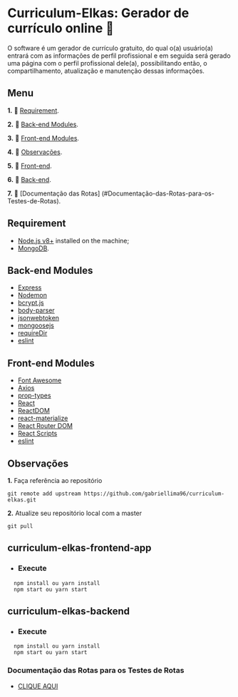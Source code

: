# Curriculum-Elkas: **Gerador de currículo online** :memo:

O software é um gerador de currículo gratuito, do qual o(a) usuário(a) entrará com as informações de perfil 
profissional e em seguida será gerado uma página com o perfil profissional dele(a), possibilitando então,
o compartilhamento, atualização e manutenção dessas informações.

## Menu

**1.** :pushpin: [Requirement](#Requirement).

**2.** :pushpin: [Back-end Modules](#Back-end-Modules).

**3.** :pushpin: [Front-end Modules](#Front-end-Modules).

**4.** :pushpin: [Observações](#Observações).

**5.** :pushpin: [Front-end](#curriculum-elkas-frontend-app).

**6.** :pushpin: [Back-end](#curriculum-elkas-backend).

**7.** :pushpin: [Documentação das Rotas] (#Documentação-das-Rotas-para-os-Testes-de-Rotas).


## **Requirement**

* [Node.js v8+](https://nodejs.org/en/)  installed on the machine;
* [MongoDB](https://www.mongodb.com/).

## **Back-end Modules**

* [Express](http://expressjs.com/)
* [Nodemon](https://nodemon.io/)
* [bcrypt.js](http://npm.taobao.org/package/bcryptjs)
* [body-parser](https://github.com/expressjs/body-parser)
* [jsonwebtoken](https://www.jsonwebtoken.io/)
* [mongoosejs](https://mongoosejs.com/docs/index.html)
* [requireDir](https://github.com/aseemk/requireDir)
* [eslint](https://github.com/eslint/eslint)

## **Front-end Modules**

* [Font Awesome](https://fortawesome.com/)
* [Axios](https://github.com/axios/axios)
* [prop-types](https://www.npmjs.com/package/prop-types)
* [React](https://reactjs.org/)
* [ReactDOM](https://reactjs.org/docs/react-dom.html)
* [react-materialize](https://github.com/react-materialize/react-materialize)
* [React Router DOM](https://www.npmjs.com/package/react-router-dom)
* [React Scripts](https://www.npmjs.com/package/react-scripts)
* [eslint](https://github.com/eslint/eslint)

## Observações

**1.** Faça referência ao repositório

```
git remote add upstream https://github.com/gabriellima96/curriculum-elkas.git
```

**2.** Atualize seu repositório local com a master

```
git pull
```

## **curriculum-elkas-frontend-app**

* ### **Execute**

```
  npm install ou yarn install
  npm start ou yarn start
```

## **curriculum-elkas-backend**

* ### **Execute**

```
  npm install ou yarn install
  npm start ou yarn start
```

### **Documentação das Rotas para os Testes de Rotas**

* [CLIQUE AQUI](http://167.99.182.79/api-docs/)



